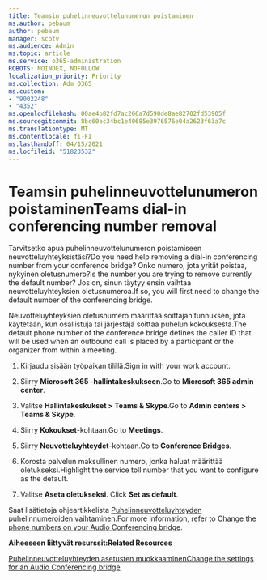 ```yaml
---
title: Teamsin puhelinneuvottelunumeron poistaminen
ms.author: pebaum
author: pebaum
manager: scotv
ms.audience: Admin
ms.topic: article
ms.service: o365-administration
ROBOTS: NOINDEX, NOFOLLOW
localization_priority: Priority
ms.collection: Adm_O365
ms.custom:
- "9002248"
- "4352"
ms.openlocfilehash: 00ae4b82fd7ac266a7d590de8ae82702fd53905f
ms.sourcegitcommit: 8bc60ec34bc1e40685e3976576e04a2623f63a7c
ms.translationtype: MT
ms.contentlocale: fi-FI
ms.lasthandoff: 04/15/2021
ms.locfileid: "51823532"
---
```

# <a name="teams-dial-in-conferencing-number-removal"></a><span data-ttu-id="097ac-102">Teamsin puhelinneuvottelunumeron poistaminen</span><span class="sxs-lookup"><span data-stu-id="097ac-102">Teams dial-in conferencing number removal</span></span>

<span data-ttu-id="097ac-103">Tarvitsetko apua puhelinneuvottelunumeron poistamiseen neuvotteluyhteyksistäsi?</span><span class="sxs-lookup"><span data-stu-id="097ac-103">Do you need help removing a dial-in conferencing number from your conference bridge?</span></span> <span data-ttu-id="097ac-104">Onko numero, jota yrität poistaa, nykyinen oletusnumero?</span><span class="sxs-lookup"><span data-stu-id="097ac-104">Is the number you are trying to remove currently the default number?</span></span> <span data-ttu-id="097ac-105">Jos on, sinun täytyy ensin vaihtaa neuvotteluyhteyksien oletusnumeroa.</span><span class="sxs-lookup"><span data-stu-id="097ac-105">If so, you will first need to change the default number of the conferencing bridge.</span></span>

<span data-ttu-id="097ac-106">Neuvotteluyhteyksien oletusnumero määrittää soittajan tunnuksen, jota käytetään, kun osallistuja tai järjestäjä soittaa puhelun kokouksesta.</span><span class="sxs-lookup"><span data-stu-id="097ac-106">The default phone number of the conference bridge defines the caller ID that will be used when an outbound call is placed by a participant or the organizer from within a meeting.</span></span>

1. <span data-ttu-id="097ac-107">Kirjaudu sisään työpaikan tilillä.</span><span class="sxs-lookup"><span data-stu-id="097ac-107">Sign in with your work account.</span></span>

2. <span data-ttu-id="097ac-108">Siirry **Microsoft 365 -hallintakeskukseen**.</span><span class="sxs-lookup"><span data-stu-id="097ac-108">Go to **Microsoft 365 admin center**.</span></span>

3. <span data-ttu-id="097ac-109">Valitse **Hallintakeskukset > Teams & Skype**.</span><span class="sxs-lookup"><span data-stu-id="097ac-109">Go to **Admin centers > Teams & Skype**.</span></span>

4. <span data-ttu-id="097ac-110">Siirry **Kokoukset**-kohtaan.</span><span class="sxs-lookup"><span data-stu-id="097ac-110">Go to **Meetings**.</span></span>

5. <span data-ttu-id="097ac-111">Siirry **Neuvotteluyhteydet**-kohtaan.</span><span class="sxs-lookup"><span data-stu-id="097ac-111">Go to **Conference Bridges**.</span></span>

6. <span data-ttu-id="097ac-112">Korosta palvelun maksullinen numero, jonka haluat määrittää oletukseksi.</span><span class="sxs-lookup"><span data-stu-id="097ac-112">Highlight the service toll number that you want to configure as the default.</span></span>

7. <span data-ttu-id="097ac-113">Valitse **Aseta oletukseksi**. </span><span class="sxs-lookup"><span data-stu-id="097ac-113">Click **Set as default**.</span></span>

<span data-ttu-id="097ac-114">Saat lisätietoja ohjeartikkelista [Puhelinneuvotteluyhteyden puhelinnumeroiden vaihtaminen](https://docs.microsoft.com/microsoftteams/change-the-phone-numbers-on-your-audio-conferencing-bridge).</span><span class="sxs-lookup"><span data-stu-id="097ac-114">For more information, refer to [Change the phone numbers on your Audio Conferencing bridge](https://docs.microsoft.com/microsoftteams/change-the-phone-numbers-on-your-audio-conferencing-bridge).</span></span>

<span data-ttu-id="097ac-115">**Aiheeseen liittyvät resurssit:**</span><span class="sxs-lookup"><span data-stu-id="097ac-115">**Related Resources**</span></span>

[<span data-ttu-id="097ac-116">Puhelinneuvotteluyhteyden asetusten muokkaaminen</span><span class="sxs-lookup"><span data-stu-id="097ac-116">Change the settings for an Audio Conferencing bridge</span></span>](https://docs.microsoft.com/microsoftteams/change-the-settings-for-an-audio-conferencing-bridge)
